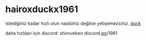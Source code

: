 # hairoxduckx1961
istediğiniz kadar hızlı olun nasibiniz değilse yetişemezsiniz. [duck](https://github.com/duckevils)


daha hızlıları için discord: shiroveben
discord.gg/1961
